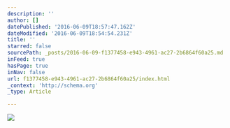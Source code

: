 ```yaml
---
description: ''
author: []
datePublished: '2016-06-09T18:57:47.162Z'
dateModified: '2016-06-09T18:54:54.231Z'
title: ''
starred: false
sourcePath: _posts/2016-06-09-f1377458-e943-4961-ac27-2b6864f60a25.md
inFeed: true
hasPage: true
inNav: false
url: f1377458-e943-4961-ac27-2b6864f60a25/index.html
_context: 'http://schema.org'
_type: Article

---
```

![](https://the-grid-user-content.s3-us-west-2.amazonaws.com/164d7b24-cbff-4eb2-a318-d88730643d2e.jpg)
